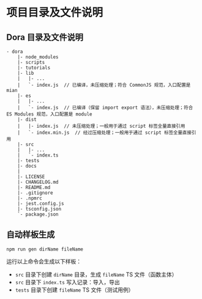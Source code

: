 # 项目目录及文件说明

## Dora 目录及文件说明

```
- dora
    |- node_modules
    |- scripts
    |- tutorials
    |- lib
    |   |- ...
    |   `- index.js  // 已编译，未压缩处理；符合 CommonJS 规范，入口配置是 mian
    |- es
    |   |- ...
    |   `- index.js  // 已编译（保留 import export 语法），未压缩处理；符合 ES Modules 规范，入口配置是 module
    |- dist
    |   |- index.js  // 未压缩处理；一般用于通过 script 标签全量直接引用
    |   `- index.min.js  // 经过压缩处理；一般用于通过 script 标签全量直接引用
    |- src
    |   |- ...
    |   `- index.ts
    |- tests
    |- docs
    |
    |- LICENSE
    |- CHANGELOG.md
    |- README.md
    |- .gitignore
    |- .npmrc
    |- jest.config.js
    |- tsconfig.json
    `- package.json
```

## 自动样板生成

```
npm run gen dirName fileName
```

运行以上命令会生成以下样板：

- `src` 目录下创建 `dirName` 目录，生成 `fileName` TS 文件（函数主体）
- `src` 目录下 `index.ts` 写入记录：导入，导出
- `tests` 目录下创建 `fileName` TS 文件（测试用例）
